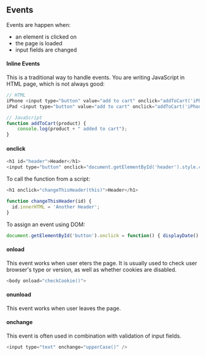 ## Events
Events are happen when:
- an element is clicked on
- the page is loaded
- input fields are changed

#### Inline Events
This is a traditional way to handle events. You are writing JavaScript in HTML page, which is not always good:
```javascript
// HTML
iPhone <input type="button" value="add to cart" onclick="addToCart('iPhone');" />
iPad <input type="button" value="add to cart" onclick="addToCart('iPhone');" />

// JavaScript
function addToCart(product) {
    console.log(product + " added to cart");
}
```

#### onclick
```javascript
<h1 id="header">Header</h1>
<input type="button" onclick="document.getElementById('header').style.color = 'red'" />
```
To call the function from a script:
```javascript
<h1 onclick="changeThisHeader(this)">Header</h1>

function changeThisHeader(id) {
  id.innerHTML = 'Another Header';
}
```
To assign an event using DOM:
```javascript
document.getElementById('button').onclick = function() { displayDate() };
```

#### onload
This event works when user eters the page. It is usually used to check user browser's type or version, as well as whether cookies are disabled.
```javascript
<body onload="checkCookie()">
```
#### onunload
This event works when user leaves the page.

#### onchange
This event is often used in combination with validation of input fields.
```javascript
<input type="text" onchange="upperCase()" />
```

